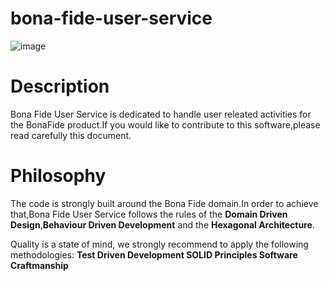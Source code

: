 # bona-fide-user-service
![image](https://user-images.githubusercontent.com/65115184/115526879-1da08380-a2ae-11eb-9216-f2f9ef8733ae.png)

# Description
Bona Fide User Service is dedicated to handle user releated activities for the BonaFide product.If you would like to contribute to this software,please read carefully this document.

# Philosophy
The code is strongly built around the Bona Fide domain.In order to achieve that,Bona Fide User Service follows the rules of the **Domain Driven Design**,**Behaviour Driven Development** and the **Hexagonal Architecture**.

Quality is a state of mind, we strongly recommend to apply the following methodologies:
**Test Driven Development
SOLID Principles
Software Craftmanship**
